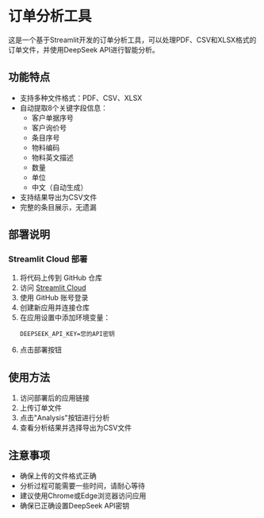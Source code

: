 # 订单分析工具

这是一个基于Streamlit开发的订单分析工具，可以处理PDF、CSV和XLSX格式的订单文件，并使用DeepSeek API进行智能分析。

## 功能特点

- 支持多种文件格式：PDF、CSV、XLSX
- 自动提取8个关键字段信息：
  - 客户单据序号
  - 客户询价号
  - 条目序号
  - 物料编码
  - 物料英文描述
  - 数量
  - 单位
  - 中文（自动生成）
- 支持结果导出为CSV文件
- 完整的条目展示，无遗漏

## 部署说明

### Streamlit Cloud 部署
1. 将代码上传到 GitHub 仓库
2. 访问 [Streamlit Cloud](https://streamlit.io/cloud)
3. 使用 GitHub 账号登录
4. 创建新应用并连接仓库
5. 在应用设置中添加环境变量：
   ```
   DEEPSEEK_API_KEY=您的API密钥
   ```
6. 点击部署按钮

## 使用方法

1. 访问部署后的应用链接
2. 上传订单文件
3. 点击"Analysis"按钮进行分析
4. 查看分析结果并选择导出为CSV文件

## 注意事项

- 确保上传的文件格式正确
- 分析过程可能需要一些时间，请耐心等待
- 建议使用Chrome或Edge浏览器访问应用
- 确保已正确设置DeepSeek API密钥 